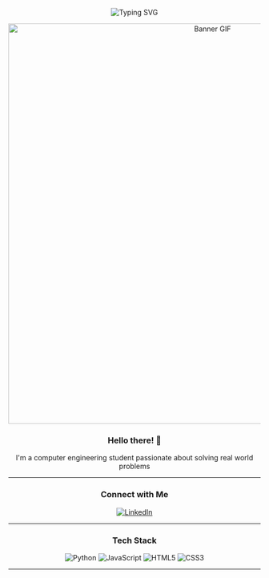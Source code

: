 

<!-- Animated Heading -->
<p align="center">
  <img src="https://readme-typing-svg.demolab.com?font=Fira+Code&size=30&pause=1000&color=FFA500&center=true&vCenter=true&width=600&lines=Welcome+to+My+Profile;Robotics;Open+Source;Biotech" alt="Typing SVG" />
</p>

<!-- Banner GIF -->
<p align="center">
  <img 
    src="https://cdn.discordapp.com/attachments/750626506153263114/1344335575968383106/make-a-pixel-art-in-cyberpunk-or-japanese-style-animated.gif?ex=67c08991&is=67bf3811&hm=8dd66c478d5c69e116734fc572afe9a4e16c0aeb44b33b31971dbff6852c73de&" 
    alt="Banner GIF" 
    width="800"
  />
</p>

<h3 align="center">Hello there! 👋</h3>
<p align="center">
  I'm a computer engineering student passionate about solving real world problems
</p>

---

<!-- Social Media Links -->
<h3 align="center">Connect with Me</h3>
<p align="center">
  <!-- LinkedIn -->
  <a href="https://www.linkedin.com/in/yassin-lahrime" target="_blank">
    <img src="https://img.shields.io/badge/LinkedIn-%230077B5.svg?&style=for-the-badge&logo=linkedin&logoColor=white" alt="LinkedIn"/>
  </a>
  <!-- portfolio might go here later -->
</p>

---

<!-- Tech Stack -->
<h3 align="center">Tech Stack</h3>
<p align="center">
  <img src="https://img.shields.io/badge/-Python-3776AB?style=for-the-badge&logo=python&logoColor=white" alt="Python"/>
  <img src="https://img.shields.io/badge/-JavaScript-F7DF1E?style=for-the-badge&logo=javascript&logoColor=black" alt="JavaScript"/>
  <img src="https://img.shields.io/badge/-HTML5-E34F26?style=for-the-badge&logo=html5&logoColor=white" alt="HTML5"/>
  <img src="https://img.shields.io/badge/-CSS3-1572B6?style=for-the-badge&logo=css3&logoColor=white" alt="CSS3"/>
  <!-- add more bages later -->
</p>

---
